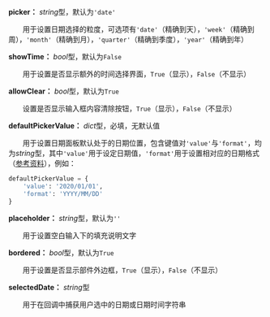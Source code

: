 **picker：** *string*型，默认为`'date'`

　　用于设置日期选择的粒度，可选项有`'date'`（精确到天），`'week'`（精确到周），`'month'`（精确到月），`'quarter'`（精确到季度），`'year'`（精确到年）

**showTime：** *bool*型，默认为`False`

　　用于设置是否显示额外的时间选择界面，`True`（显示），`False`（不显示）

**allowClear：** *bool*型，默认为`True`

　　设置是否显示输入框内容清除按钮，`True`（显示），`False`（不显示）

**defaultPickerValue：** *dict*型，必填，无默认值

　　用于设置日期面板默认处于的日期位置，包含键值对`'value'`与`'format'`，均为*string*型，其中`'value'`用于设定日期值，`'format'`用于设置相对应的日期格式（[参考资料](https://momentjscom.readthedocs.io/en/latest/moment/04-displaying/01-format/)），例如：

```Python
defaultPickerValue = {
    'value': '2020/01/01', 
    'format': 'YYYY/MM/DD'
}
```

**placeholder：** *string*型，默认为`''`

　　用于设置空白输入下的填充说明文字

**bordered：** *bool*型，默认为`True`

　　用于设置是否显示部件外边框，`True`（显示），`False`（不显示）

**selectedDate：** *string*型

　　用于在回调中捕获用户选中的日期或日期时间字符串
